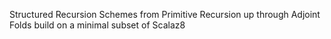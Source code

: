 Structured Recursion Schemes from Primitive Recursion up through Adjoint Folds build on a minimal subset of Scalaz8
